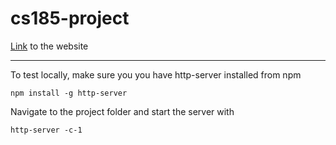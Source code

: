 # cs185-project

[Link](https://zaleshaiker.github.io/cs185-project/) to the website

---
To test locally, make sure you you have http-server installed from npm
```
npm install -g http-server
```

Navigate to the project folder and start the server with
```
http-server -c-1
```
